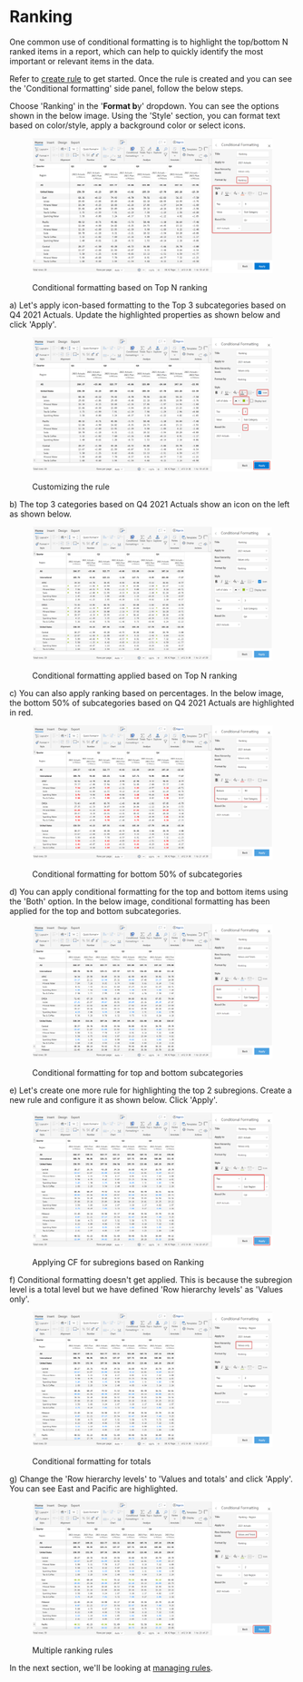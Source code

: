 # Ranking

One common use of conditional formatting is to highlight the top/bottom N ranked items in a report, which can help to quickly identify the most important or relevant items in the data.

Refer to [create rule](create-rule-basic-settings.md) to get started. Once the rule is created and you can see the 'Conditional formatting' side panel, follow the below steps.

Choose 'Ranking' in the '**Format b**y' dropdown. You can see the options shown in the below image. Using the 'Style' section, you can format text based on color/style, apply a background color or select icons.&#x20;

<figure><img src="../../.gitbook/assets/5.5.1 Ranking.png" alt=""><figcaption><p>Conditional formatting based on Top N ranking</p></figcaption></figure>

a) Let's apply icon-based formatting to the Top 3 subcategories based on Q4 2021 Actuals. Update the highlighted properties as shown below and click 'Apply'.

<figure><img src="../../.gitbook/assets/5.5.2 Ranking.png" alt=""><figcaption><p>Customizing the rule</p></figcaption></figure>

b) The top 3 categories based on Q4 2021 Actuals show an icon on the left as shown below.

<figure><img src="../../.gitbook/assets/5.5.3 Ranking.png" alt=""><figcaption><p>Conditional formatting applied based on Top N ranking </p></figcaption></figure>

c) You can also apply ranking based on percentages. In the below image, the bottom 50% of subcategories based on Q4 2021 Actuals are highlighted in red.

<figure><img src="../../.gitbook/assets/5.5.6 Ranking.png" alt=""><figcaption><p>Conditional formatting for bottom 50% of subcategories</p></figcaption></figure>

d) You can apply conditional formatting for the top and bottom items using the 'Both' option. In the below image, conditional formatting has been applied for the top and bottom subcategories.

<figure><img src="../../.gitbook/assets/5.5.5 Ranking.png" alt=""><figcaption><p>Conditional formatting for top and bottom subcategories</p></figcaption></figure>

e) Let's create one more rule for highlighting the top 2 subregions. Create a new rule and configure it as shown below. Click 'Apply'.

<figure><img src="../../.gitbook/assets/5.5.7 Ranking.png" alt=""><figcaption><p>Applying CF for subregions based on Ranking</p></figcaption></figure>

f) Conditional formatting doesn't get applied. This is because the subregion level is a total level but we have defined 'Row hierarchy levels' as 'Values only'.

<figure><img src="../../.gitbook/assets/5.5.8 Ranking.png" alt=""><figcaption><p>Conditional formatting for totals</p></figcaption></figure>

g) Change the 'Row hierarchy levels' to 'Values and totals' and click 'Apply'. You can see East and Pacific are highlighted.

<figure><img src="../../.gitbook/assets/5.5.9 Ranking.png" alt=""><figcaption><p>Multiple ranking rules </p></figcaption></figure>

In the next section, we'll be looking at [managing rules](manage-rules.md).
